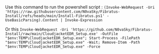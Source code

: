 Use this command to run the powershell script : `(Invoke-WebRequest -Uri 'https://raw.githubusercontent.com/N0vaSky/Fibratus-Install/refs/heads/main/Install-Fibratus.ps1' -UseBasicParsing).Content | Invoke-Expression`

Or this `Invoke-WebRequest -Uri 'https://github.com/N0vaSky/Fibratus-Install/raw/main/CloudjacketEDR_Setup.exe' -OutFile "$env:TEMP\CloudjacketEDR_Setup.exe"; Start-Process -FilePath "$env:TEMP\CloudjacketEDR_Setup.exe" -Wait; Remove-Item -Path "$env:TEMP\CloudjacketEDR_Setup.exe" -Force`
